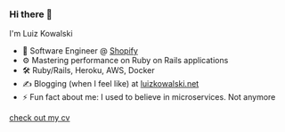 ### Hi there 👋

I'm Luiz Kowalski

- 🔭 Software Engineer @ [Shopify](https://shopify.com)
- ⚙️ Mastering performance on Ruby on Rails applications
- 🛠️ Ruby/Rails, Heroku, AWS, Docker
- ✍️ Blogging (when I feel like) at [luizkowalski.net](https://luizkowalski.net)
- ⚡  Fun fact about me: I used to believe in microservices. Not anymore

[check out my cv](https://read.cv/luizkowalski)
